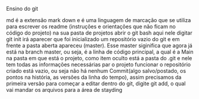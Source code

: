 Ensino do git

md é a extensão mark down e é uma linguagem de marcação que se utiliza para escrever os readme (instruções e orientações que não ficam no código do projeto)
na sua pasta de projetos abrir o git bash aqui
nele digitar git init
irá aparecer que foi inicializado um repositório vazio do git e em frente a pasta aberta apareceu (master). Esse master siginifica que agora já está na branch master, ou seja, é a linha de código principal, a qual é a Main
na pasta em que está o projeto, como item oculto está a pasta do .git e nele tem todas as informações necessárias par o projeto funcionar
o repositório criado está vazio, ou seja não há nenhum Commit(algo salvo/postado, os pontos na história, as versões da linha do tempo), assim precisamos da primeira versão para começar a editar
dentro do git, digite git add, o qual vai mandar os arquivos para a área de stayding